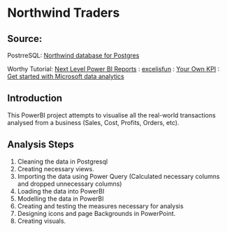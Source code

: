 # Northwind Traders
## Source:
PostrreSQL: [Northwind database for Postgres](https://github.com/pthom/northwind_psql.git)

Worthy Tutorial: [Next Level Power BI Reports](https://www.youtube.com/@nextlevelpowerbireports)
               : [excelisfun](https://www.youtube.com/@excelisfun)
               : [Your Own KPI](https://www.youtube.com/@yourownkpi)
               : [Get started with Microsoft data analytics](https://learn.microsoft.com/en-us/training/paths/data-analytics-microsoft/)
## Introduction
This PowerBI project attempts to visualise all the real-world transactions analysed from a business (Sales, Cost, Profits, Orders, etc).
## Analysis Steps
1. Cleaning the data in Postgresql
2. Creating necessary views.
3. Importing the data using Power Query (Calculated necessary columns and dropped unnecessary columns)
4. Loading the data into PowerBI
5. Modelling the data in PowerBI
6. Creating and testing the measures necessary for analysis
7. Designing icons and page Backgrounds in PowerPoint.
8. Creating visuals.

